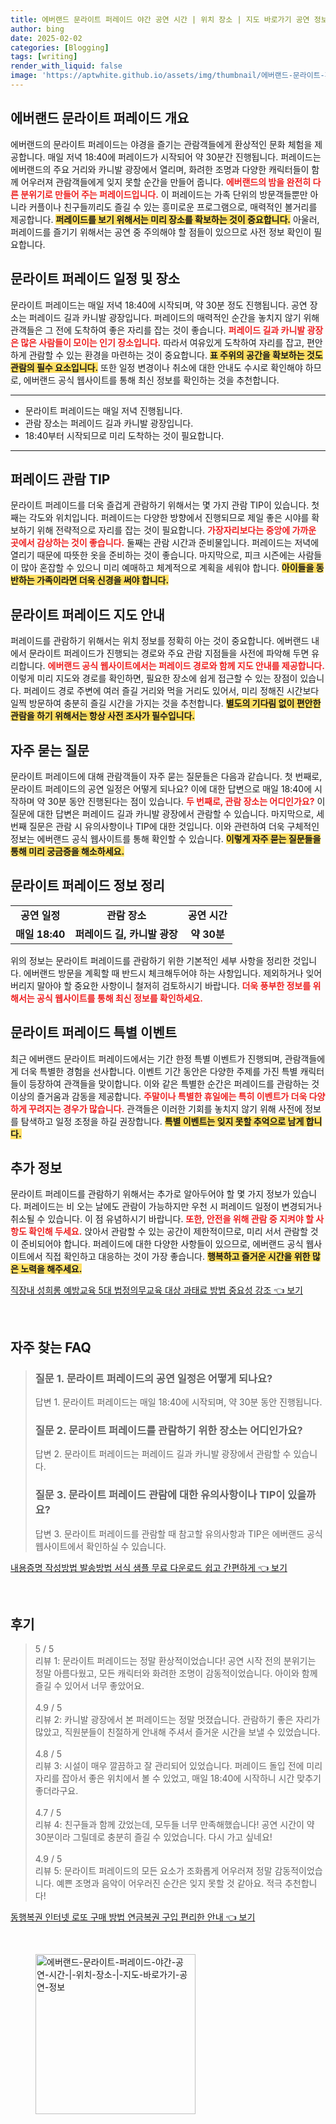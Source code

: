 ```yaml
---
title: 에버랜드 문라이트 퍼레이드 야간 공연 시간 | 위치 장소 | 지도 바로가기 공연 정보
author: bing
date: 2025-02-02
categories: [Blogging]
tags: [writing]
render_with_liquid: false
image: 'https://aptwhite.github.io/assets/img/thumbnail/에버랜드-문라이트-퍼레이드-야간-공연-시간-|-위치-장소-|-지도-바로가기-공연-정보.webp'
---
```



<h2 id='에버랜드_문라이트_퍼레이드_개요'>에버랜드 문라이트 퍼레이드 개요</h2>

<p>에버랜드의 문라이트 퍼레이드는 야경을 즐기는 관람객들에게 환상적인 문화 체험을 제공합니다. 매일 저녁 18:40에 퍼레이드가 시작되어 약 30분간 진행됩니다. 퍼레이드는 에버랜드의 주요 거리와 카니발 광장에서 열리며, 화려한 조명과 다양한 캐릭터들이 함께 어우러져 관람객들에게 잊지 못할 순간을 만들어 줍니다. <b><span style="color: #ee2323;">에버랜드의 밤을 완전히 다른 분위기로 만들어 주는 퍼레이드입니다.</span></b> 이 퍼레이드는 가족 단위의 방문객들뿐만 아니라 커플이나 친구들끼리도 즐길 수 있는 흥미로운 프로그램으로, 매력적인 볼거리를 제공합니다. <b><span style="background-color: #ffe066;">퍼레이드를 보기 위해서는 미리 장소를 확보하는 것이 중요합니다.</span></b> 아울러, 퍼레이드를 즐기기 위해서는 공연 중 주의해야 할 점들이 있으므로 사전 정보 확인이 필요합니다.</p>

<h2 id='문라이트_퍼레이드_일정_및_장소'>문라이트 퍼레이드 일정 및 장소</h2>

<p>문라이트 퍼레이드는 매일 저녁 18:40에 시작되며, 약 30분 정도 진행됩니다. 공연 장소는 퍼레이드 길과 카니발 광장입니다. 퍼레이드의 매력적인 순간을 놓치지 않기 위해 관객들은 그 전에 도착하여 좋은 자리를 잡는 것이 좋습니다. <b><span style="color: #ee2323;">퍼레이드 길과 카니발 광장은 많은 사람들이 모이는 인기 장소입니다.</span></b> 따라서 여유있게 도착하여 자리를 잡고, 편안하게 관람할 수 있는 환경을 마련하는 것이 중요합니다. <b><span style="background-color: #ffe066;">표 주위의 공간을 확보하는 것도 관람의 필수 요소입니다.</span></b> 또한 일정 변경이나 취소에 대한 안내도 수시로 확인해야 하므로, 에버랜드 공식 웹사이트를 통해 최신 정보를 확인하는 것을 추천합니다.</p>

<hr />

<ul>
    <li>문라이트 퍼레이드는 매일 저녁 진행됩니다.</li>
    <li>관람 장소는 퍼레이드 길과 카니발 광장입니다.</li>
    <li>18:40부터 시작되므로 미리 도착하는 것이 필요합니다.</li>
</ul>

<hr />

<h2 id='퍼레이드_관람_TIP'>퍼레이드 관람 TIP</h2>

<p>문라이트 퍼레이드를 더욱 즐겁게 관람하기 위해서는 몇 가지 관람 TIP이 있습니다. 첫째는 각도와 위치입니다. 퍼레이드는 다양한 방향에서 진행되므로 제일 좋은 시야를 확보하기 위해 전략적으로 자리를 잡는 것이 필요합니다. <b><span style="color: #ee2323;">가장자리보다는 중앙에 가까운 곳에서 감상하는 것이 좋습니다.</span></b> 둘째는 관람 시간과 준비물입니다. 퍼레이드는 저녁에 열리기 때문에 따뜻한 옷을 준비하는 것이 좋습니다. 마지막으로, 피크 시즌에는 사람들이 많아 혼잡할 수 있으니 미리 예매하고 체계적으로 계획을 세워야 합니다. <b><span style="background-color: #ffe066;">아이들을 동반하는 가족이라면 더욱 신경을 써야 합니다.</span></b></p>

<h2 id='문라이트_퍼레이드_지도_안내'>문라이트 퍼레이드 지도 안내</h2>

<p>퍼레이드를 관람하기 위해서는 위치 정보를 정확히 아는 것이 중요합니다. 에버랜드 내에서 문라이트 퍼레이드가 진행되는 경로와 주요 관람 지점들을 사전에 파악해 두면 유리합니다. <b><span style="color: #ee2323;">에버랜드 공식 웹사이트에서는 퍼레이드 경로와 함께 지도 안내를 제공합니다.</span></b> 이렇게 미리 지도와 경로를 확인하면, 필요한 장소에 쉽게 접근할 수 있는 장점이 있습니다. 퍼레이드 경로 주변에 여러 즐길 거리와 먹을 거리도 있어서, 미리 정해진 시간보다 일찍 방문하여 충분히 즐길 시간을 가지는 것을 추천합니다. <b><span style="background-color: #ffe066;">별도의 기다림 없이 편안한 관람을 하기 위해서는 항상 사전 조사가 필수입니다.</span></b></p>

<h2 id='자주_묻는_질문'>자주 묻는 질문</h2>

<p>문라이트 퍼레이드에 대해 관람객들이 자주 묻는 질문들은 다음과 같습니다. 첫 번째로, 문라이트 퍼레이드의 공연 일정은 어떻게 되나요? 이에 대한 답변으로 매일 18:40에 시작하며 약 30분 동안 진행된다는 점이 있습니다. <b><span style="color: #ee2323;">두 번째로, 관람 장소는 어디인가요?</span></b> 이 질문에 대한 답변은 퍼레이드 길과 카니발 광장에서 관람할 수 있습니다. 마지막으로, 세 번째 질문은 관람 시 유의사항이나 TIP에 대한 것입니다. 이와 관련하여 더욱 구체적인 정보는 에버랜드 공식 웹사이트를 통해 확인할 수 있습니다. <b><span style="background-color: #ffe066;">이렇게 자주 묻는 질문들을 통해 미리 궁금증을 해소하세요.</span></b></p>

<h2 id='문라이트_퍼레이드_정보_정리'>문라이트 퍼레이드 정보 정리</h2>

<table>
    <tr>
        <td style="text-align: center; height: 17px;"><b>공연 일정</b></td>
        <td style="text-align: center; height: 17px;"><b>관람 장소</b></td>
        <td style="text-align: center; height: 17px;"><b>공연 시간</b></td>
    </tr>
    <tr>
        <td style="text-align: center; height: 17px;"><b>매일 18:40</b></td>
        <td style="text-align: center; height: 17px;"><b>퍼레이드 길, 카니발 광장</b></td>
        <td style="text-align: center; height: 17px;"><b>약 30분</b></td>
    </tr>
</table>

<p>위의 정보는 문라이트 퍼레이드를 관람하기 위한 기본적인 세부 사항을 정리한 것입니다. 에버랜드 방문을 계획할 때 반드시 체크해두어야 하는 사항입니다. 제외하거나 잊어버리지 말아야 할 중요한 사항이니 철저히 검토하시기 바랍니다. <b><span style="color: #ee2323;">더욱 풍부한 정보를 위해서는 공식 웹사이트를 통해 최신 정보를 확인하세요.</span></b></p>

<h2 id='문라이트_퍼레이드_특별_이벤트'>문라이트 퍼레이드 특별 이벤트</h2>

<p>최근 에버랜드 문라이트 퍼레이드에서는 기간 한정 특별 이벤트가 진행되며, 관람객들에게 더욱 특별한 경험을 선사합니다. 이벤트 기간 동안은 다양한 주제를 가진 특별 캐릭터들이 등장하여 관객들을 맞이합니다. 이와 같은 특별한 순간은 퍼레이드를 관람하는 것 이상의 즐거움과 감동을 제공합니다. <b><span style="color: #ee2323;">주말이나 특별한 휴일에는 특히 이벤트가 더욱 다양하게 꾸려지는 경우가 많습니다.</span></b> 관객들은 이러한 기회를 놓치지 않기 위해 사전에 정보를 탐색하고 일정 조정을 하길 권장합니다. <b><span style="background-color: #ffe066;">특별 이벤트는 잊지 못할 추억으로 남게 합니다.</span></b></p>

<h2 id='추가_정보'>추가 정보</h2>

<p>문라이트 퍼레이드를 관람하기 위해서는 추가로 알아두어야 할 몇 가지 정보가 있습니다. 퍼레이드는 비 오는 날에도 관람이 가능하지만 우천 시 퍼레이드 일정이 변경되거나 취소될 수 있습니다. 이 점 유념하시기 바랍니다. <b><span style="color: #ee2323;">또한, 안전을 위해 관람 중 지켜야 할 사항도 확인해 두세요.</span></b> 앉아서 관람할 수 있는 공간이 제한적이므로, 미리 서서 관람할 것이 준비되어야 합니다. 퍼레이드에 대한 다양한 사항들이 있으므로, 에버랜드 공식 웹사이트에서 직접 확인하고 대응하는 것이 가장 좋습니다. <b><span style="background-color: #ffe066;">행복하고 즐거운 시간을 위한 많은 노력을 해주세요.</span></b></p>


<p><a class="click-button" title="직장내 성희롱 예방교육 5대 법정의무교육 대상 과태료 방법 중요성 강조" href="https://aptwhite.github.io/posts/%EC%A7%81%EC%9E%A5%EB%82%B4-%EC%84%B1%ED%9D%AC%EB%A1%B1-%EC%98%88%EB%B0%A9%EA%B5%90%EC%9C%A1-5%EB%8C%80-%EB%B2%95%EC%A0%95%EC%9D%98%EB%AC%B4%EA%B5%90%EC%9C%A1-%EB%8C%80%EC%83%81-%EA%B3%BC%ED%83%9C%EB%A3%8C-%EB%B0%A9%EB%B2%95-%EC%A4%91%EC%9A%94%EC%84%B1-%EA%B0%95%EC%A1%B0/" rel="dofollow">직장내 성희롱 예방교육 5대 법정의무교육 대상 과태료 방법 중요성 강조 👈 보기</a></p><br>
<h2 id='자주_찾는_FAQ'>자주 찾는 FAQ</h2>
<div itemscope="" itemtype="https://schema.org/FAQPage"> 
<blockquote> 
<div itemscope="" itemprop="mainEntity" itemtype="https://schema.org/Question"> 
<h3 itemprop="name">질문 1. 문라이트 퍼레이드의 공연 일정은 어떻게 되나요?</h3> 
<div itemscope="" itemprop="acceptedAnswer" itemtype="https://schema.org/Answer"> 
<span itemprop="text"> 
<p>답변 1. 문라이트 퍼레이드는 매일 18:40에 시작되며, 약 30분 동안 진행됩니다.</p> 
</span> 
</div> 
</div> 
<div itemscope="" itemprop="mainEntity" itemtype="https://schema.org/Question"> 
<h3 itemprop="name">질문 2. 문라이트 퍼레이드를 관람하기 위한 장소는 어디인가요?</h3> 
<div itemscope="" itemprop="acceptedAnswer" itemtype="https://schema.org/Answer"> 
<span itemprop="text"> 
<p>답변 2. 문라이트 퍼레이드는 퍼레이드 길과 카니발 광장에서 관람할 수 있습니다.</p> 
</span> 
</div> 
</div> 
<div itemscope="" itemprop="mainEntity" itemtype="https://schema.org/Question"> 
<h3 itemprop="name">질문 3. 문라이트 퍼레이드 관람에 대한 유의사항이나 TIP이 있을까요?</h3> 
<div itemscope="" itemprop="acceptedAnswer" itemtype="https://schema.org/Answer"> 
<span itemprop="text"> 
<p>답변 3. 문라이트 퍼레이드를 관람할 때 참고할 유의사항과 TIP은 에버랜드 공식 웹사이트에서 확인하실 수 있습니다.</p> 
</span> 
</div> 
</div> 
</blockquote> 
</div>
<p><a class="click-button" title="내용증명 작성방법 발송방법 서식 샘플 무료 다운로드 쉽고 간편하게" href="https://aptwhite.github.io/posts/%EB%82%B4%EC%9A%A9%EC%A6%9D%EB%AA%85-%EC%9E%91%EC%84%B1%EB%B0%A9%EB%B2%95-%EB%B0%9C%EC%86%A1%EB%B0%A9%EB%B2%95-%EC%84%9C%EC%8B%9D-%EC%83%98%ED%94%8C-%EB%AC%B4%EB%A3%8C-%EB%8B%A4%EC%9A%B4%EB%A1%9C%EB%93%9C-%EC%89%BD%EA%B3%A0-%EA%B0%84%ED%8E%B8%ED%95%98%EA%B2%8C/" rel="dofollow">내용증명 작성방법 발송방법 서식 샘플 무료 다운로드 쉽고 간편하게 👈 보기</a></p><br>
<h2 id='후기'>후기</h2>
<div itemscope itemtype="https://schema.org/Product">
  <blockquote>
  <div itemprop="review" itemscope itemtype="https://schema.org/Review">
      <div itemprop="reviewRating" itemscope itemtype="https://schema.org/Rating"> <span itemprop="ratingValue">5</span> / <span itemprop="bestRating">5</span> </div>
      <span itemprop="reviewBody">리뷰 1: 문라이트 퍼레이드는 정말 환상적이었습니다! 공연 시작 전의 분위기는 정말 아름다웠고, 모든 캐릭터와 화려한 조명이 감동적이었습니다. 아이와 함께 즐길 수 있어서 너무 좋았어요.</span>
  </div>
  <br>
  <div itemprop="review" itemscope itemtype="https://schema.org/Review">
      <div itemprop="reviewRating" itemscope itemtype="https://schema.org/Rating"> <span itemprop="ratingValue">4.9</span> / <span itemprop="bestRating">5</span> </div>
      <span itemprop="reviewBody">리뷰 2: 카니발 광장에서 본 퍼레이드는 정말 멋졌습니다. 관람하기 좋은 자리가 많았고, 직원분들이 친절하게 안내해 주셔서 즐거운 시간을 보낼 수 있었습니다.</span>
  </div>
  <br>
  <div itemprop="review" itemscope itemtype="https://schema.org/Review">
      <div itemprop="reviewRating" itemscope itemtype="https://schema.org/Rating"> <span itemprop="ratingValue">4.8</span> / <span itemprop="bestRating">5</span> </div>
      <span itemprop="reviewBody">리뷰 3: 시설이 매우 깔끔하고 잘 관리되어 있었습니다. 퍼레이드 돌입 전에 미리 자리를 잡아서 좋은 위치에서 볼 수 있었고, 매일 18:40에 시작하니 시간 맞추기 좋더라구요.</span>
  </div>
  <br>
  <div itemprop="review" itemscope itemtype="https://schema.org/Review">
      <div itemprop="reviewRating" itemscope itemtype="https://schema.org/Rating"> <span itemprop="ratingValue">4.7</span> / <span itemprop="bestRating">5</span> </div>
      <span itemprop="reviewBody">리뷰 4: 친구들과 함께 갔었는데, 모두들 너무 만족해했습니다! 공연 시간이 약 30분이라 그릴데로 충분히 즐길 수 있었습니다. 다시 가고 싶네요!</span>
  </div>
  <br>
  <div itemprop="review" itemscope itemtype="https://schema.org/Review">
      <div itemprop="reviewRating" itemscope itemtype="https://schema.org/Rating"> <span itemprop="ratingValue">4.9</span> / <span itemprop="bestRating">5</span> </div>
      <span itemprop="reviewBody">리뷰 5: 문라이트 퍼레이드의 모든 요소가 조화롭게 어우러져 정말 감동적이었습니다. 예쁜 조명과 음악이 어우러진 순간은 잊지 못할 것 같아요. 적극 추천합니다!</span>
  </div>
  </blockquote>
</div>
<p><a class="click-button" title="동행복권 인터넷 로또 구매 방법 연금복권 구입 편리한 안내" href="https://aptwhite.github.io/posts/%EB%8F%99%ED%96%89%EB%B3%B5%EA%B6%8C-%EC%9D%B8%ED%84%B0%EB%84%B7-%EB%A1%9C%EB%98%90-%EA%B5%AC%EB%A7%A4-%EB%B0%A9%EB%B2%95-%EC%97%B0%EA%B8%88%EB%B3%B5%EA%B6%8C-%EA%B5%AC%EC%9E%85-%ED%8E%B8%EB%A6%AC%ED%95%9C-%EC%95%88%EB%82%B4/" rel="dofollow">동행복권 인터넷 로또 구매 방법 연금복권 구입 편리한 안내 👈 보기</a></p><br>
<figure class="image"><img src="https://aptwhite.github.io/assets/img/thumbnail/에버랜드-문라이트-퍼레이드-야간-공연-시간-|-위치-장소-|-지도-바로가기-공연-정보.webp" alt="에버랜드-문라이트-퍼레이드-야간-공연-시간-|-위치-장소-|-지도-바로가기-공연-정보" width="256" height="256"></figure>